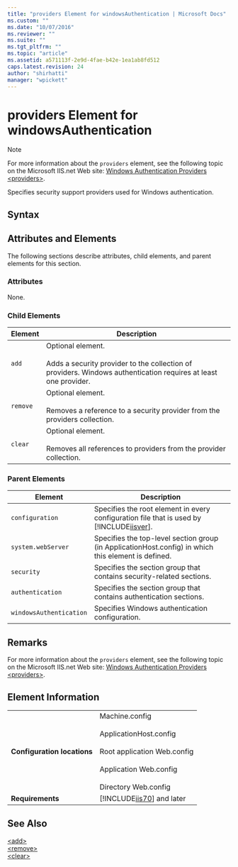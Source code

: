 ```yaml
---
title: "providers Element for windowsAuthentication | Microsoft Docs"
ms.custom: ""
ms.date: "10/07/2016"
ms.reviewer: ""
ms.suite: ""
ms.tgt_pltfrm: ""
ms.topic: "article"
ms.assetid: a571113f-2e9d-4fae-b42e-1ea1ab8fd512
caps.latest.revision: 24
author: "shirhatti"
manager: "wpickett"
---
```

# providers Element for windowsAuthentication
> [!NOTE]
>  For more information about the `providers` element, see the following topic on the Microsoft IIS.net Web site: [Windows Authentication Providers \<providers>](http://www.iis.net/ConfigReference/system.webServer/security/authentication/windowsAuthentication/providers).  
  
 Specifies security support providers used for Windows authentication.  
  
## Syntax  
  
## Attributes and Elements  
 The following sections describe attributes, child elements, and parent elements for this section.  
  
### Attributes  
 None.  
  
### Child Elements  
  
|Element|Description|  
|-------------|-----------------|  
|`add`|Optional element.<br /><br /> Adds a security provider to the collection of providers. Windows authentication requires at least one provider.|  
|`remove`|Optional element.<br /><br /> Removes a reference to a security provider from the providers collection.|  
|`clear`|Optional element.<br /><br /> Removes all references to providers from the provider collection.|  
  
### Parent Elements  
  
|Element|Description|  
|-------------|-----------------|  
|`configuration`|Specifies the root element in every configuration file that is used by [!INCLUDE[iisver](../../reference/admin/includes/iisver-md.md)].|  
|`system.webServer`|Specifies the top-level section group (in ApplicationHost.config) in which this element is defined.|  
|`security`|Specifies the section group that contains security-related sections.|  
|`authentication`|Specifies the section group that contains authentication sections.|  
|`windowsAuthentication`|Specifies Windows authentication configuration.|  
  
## Remarks  
 For more information about the `providers` element, see the following topic on the Microsoft IIS.net Web site: [Windows Authentication Providers \<providers>](http://www.iis.net/ConfigReference/system.webServer/security/authentication/windowsAuthentication/providers).  
  
## Element Information  
  
|||  
|-|-|  
|**Configuration locations**|Machine.config<br /><br /> ApplicationHost.config<br /><br /> Root application Web.config<br /><br /> Application Web.config<br /><br /> Directory Web.config|  
|**Requirements**|[!INCLUDE[iis70](../../reference/admin/includes/iis70-md.md)] and later|  
  
## See Also  
 [\<add>](../../reference/admin/add-element-for-providers-for-windowsauthentication.md)   
 [\<remove>](../../reference/admin/remove-element-for-providers-for-windowsauthentication.md)   
 [\<clear>](../../reference/admin/clear-element-for-providers-for-windowsauthentication.md)